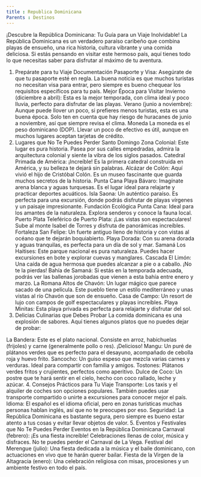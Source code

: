 ```yaml
---
title : Republica Dominicana
Parents : Destinos
---
```


¡Descubre la República Dominicana: Tu Guía para un Viaje Inolvidable!
La República Dominicana es un verdadero paraíso caribeño que combina playas de ensueño, una rica historia, cultura vibrante y una comida deliciosa. Si estás pensando en visitar este hermoso país, aquí tienes todo lo que necesitas saber para disfrutar al máximo de tu aventura.

1. Prepárate para tu Viaje
Documentación
Pasaporte y Visa: Asegúrate de que tu pasaporte esté en regla. La buena noticia es que muchos turistas no necesitan visa para entrar, pero siempre es bueno chequear los requisitos específicos para tu país.
Mejor Época para Visitar
Invierno (diciembre a abril): Esta es la mejor temporada, con clima ideal y poco lluvia, perfecto para disfrutar de las playas.
Verano (junio a noviembre): Aunque puede llover un poco, si prefieres menos turistas, esta es una buena época. Solo ten en cuenta que hay riesgo de huracanes de junio a noviembre, así que siempre revisa el clima.
Moneda
La moneda es el peso dominicano (DOP). Llevar un poco de efectivo es útil, aunque en muchos lugares aceptan tarjetas de crédito.
2. Lugares que No Te Puedes Perder
Santo Domingo
Zona Colonial: Este lugar es pura historia. Pasea por sus calles empedradas, admira la arquitectura colonial y siente la vibra de los siglos pasados.
Catedral Primada de América: ¡Increíble! Es la primera catedral construida en América, y su belleza te dejará sin palabras.
Alcázar de Colón: Aquí vivió el hijo de Cristóbal Colón. Es un museo fascinante que guarda muchos secretos de la historia.
Punta Cana
Playa Bávaro: Imagínate arena blanca y aguas turquesas. Es el lugar ideal para relajarte y practicar deportes acuáticos.
Isla Saona: Un auténtico paraíso. Es perfecta para una excursión, donde podrás disfrutar de playas vírgenes y un paisaje impresionante.
Fundación Ecológica Punta Cana: Ideal para los amantes de la naturaleza. Explora senderos y conoce la fauna local.
Puerto Plata
Teleférico de Puerto Plata: ¡Las vistas son espectaculares! Sube al monte Isabel de Torres y disfruta de panorámicas increíbles.
Fortaleza San Felipe: Un fuerte antiguo lleno de historia y con vistas al océano que te dejarán boquiabierto.
Playa Dorada: Con su arena dorada y aguas tranquilas, es perfecta para un día de sol y mar.
Samaná
Los Haitises: Este parque nacional es pura naturaleza. Puedes hacer excursiones en bote y explorar cuevas y manglares.
Cascada El Limón: Una caída de agua hermosa que puedes alcanzar a pie o a caballo. ¡No te la pierdas!
Bahía de Samaná: Si estás en la temporada adecuada, podrás ver las ballenas jorobadas que vienen a esta bahía entre enero y marzo.
La Romana
Altos de Chavón: Un lugar mágico que parece sacado de una película. Este pueblo tiene un estilo mediterráneo y unas vistas al río Chavón que son de ensueño.
Casa de Campo: Un resort de lujo con campos de golf espectaculares y playas increíbles.
Playa Minitas: Esta playa privada es perfecta para relajarte y disfrutar del sol.
3. Delicias Culinarias que Debes Probar
La comida dominicana es una explosión de sabores. Aquí tienes algunos platos que no puedes dejar de probar:

La Bandera: Este es el plato nacional. Consiste en arroz, habichuelas (frijoles) y carne (generalmente pollo o res). ¡Delicioso!
Mangu: Un puré de plátanos verdes que es perfecto para el desayuno, acompañado de cebolla roja y huevo frito.
Sancocho: Un guiso espeso que mezcla varias carnes y verduras. Ideal para compartir con familia y amigos.
Tostones: Plátanos verdes fritos y crujientes, perfectos como aperitivo.
Dulce de Coco: Un postre que te hará sentir en el cielo, hecho con coco rallado, leche y azúcar.
4. Consejos Prácticos para Tu Viaje
Transporte: Los taxis y el alquiler de coches son opciones populares. También puedes usar transporte compartido o unirte a excursiones para conocer mejor el país.
Idioma: El español es el idioma oficial, pero en zonas turísticas muchas personas hablan inglés, así que no te preocupes por eso.
Seguridad: La República Dominicana es bastante segura, pero siempre es bueno estar atento a tus cosas y evitar llevar objetos de valor.
5. Eventos y Festivales que No Te Puedes Perder
Eventos en la República Dominicana
Carnaval (febrero): ¡Es una fiesta increíble! Celebraciones llenas de color, música y disfraces. No te puedes perder el Carnaval de La Vega.
Festival del Merengue (julio): Una fiesta dedicada a la música y el baile dominicano, con actuaciones en vivo que te harán querer bailar.
Fiesta de la Virgen de la Altagracia (enero): Una celebración religiosa con misas, procesiones y un ambiente festivo en todo el país.
